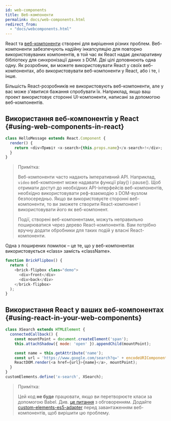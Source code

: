 ```yaml
---
id: web-components
title: Веб-компоненти
permalink: docs/web-components.html
redirect_from:
  - "docs/webcomponents.html"
---
```


React та [веб-компоненти](https://developer.mozilla.org/en-US/docs/Web/Web_Components) створені для вирішення різних проблем.  Веб-компоненти забезпечують надійну інкапсуляцію для повторно використовуваних компонентів, в той час як React надає декларативну бібліотеку для синхронізації даних з DOM. Дві цілі доповнюють одна одну. Як розробник, ви можете використовувати React у своїх веб-компонентах, або використовувати веб-компоненти у React, або і те, і інше.

Більшість React-розробників не використовують веб-компоненти, але у вас може з'явитися бажання спробувати їх. Наприклад, якщо ваш проект використовує сторонні UI-компоненти, написані за допомогою веб-компонентів.

## Використання веб-компонентів у React {#using-web-components-in-react}

```javascript
class HelloMessage extends React.Component {
  render() {
    return <div>Привіт <x-search>{this.props.name}</x-search>!</div>;
  }
}
```

> Примітка:
>
> Веб-компоненти часто надають імперативний API. Наприклад, `video` веб-компонент може надавати функції play() і pause(). Щоб отримати доступ до необхідних API-інтерфейсів веб-компонентів, необхідно використовувати реф-взаємодію з DOM-вузлом безпосередньо. Якщо ви використовуєте сторонні веб-компоненти, то ви зможете створити React-компонент і використовувати його як веб-компонент.
>
> Події, створені веб-компонентами, можуть неправильно поширюватися через дерево React-компонентів. 
> Вам потрібно вручну додати обробники для таких подій у власні React-компоненти.

Одна з поширених помилок – це те, що у веб-компонентах використовується «class» замість «className».

```javascript
function BrickFlipbox() {
  return (
    <brick-flipbox class="demo">
      <div>front</div>
      <div>back</div>
    </brick-flipbox>
  );
}
```

## Використання React у ваших веб-компонентах {#using-react-in-your-web-components}

```javascript
class XSearch extends HTMLElement {
  connectedCallback() {
    const mountPoint = document.createElement('span');
    this.attachShadow({ mode: 'open' }).appendChild(mountPoint);

    const name = this.getAttribute('name');
    const url = 'https://www.google.com/search?q=' + encodeURIComponent(name);
    ReactDOM.render(<a href={url}>{name}</a>, mountPoint);
  }
}
customElements.define('x-search', XSearch);
```

>Примітка:
>
>Цей код **не буде** працювати, якщо ви перетворюєте класи за допомогою Babel. Див. [це питання](https://github.com/w3c/webcomponents/issues/587) з обговоренням.
>Додайте [custom-elements-es5-adapter](https://github.com/webcomponents/webcomponentsjs#custom-elements-es5-adapterjs) перед завантаженням веб-компонентів, щоб вирішити цю проблему.
